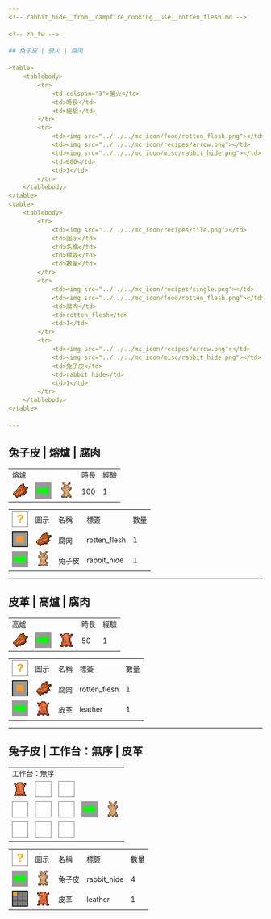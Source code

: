 ```yaml
---
<!-- rabbit_hide__from__campfire_cooking__use__rotten_flesh.md -->

<!-- zh_tw -->

## 兔子皮 | 營火 | 腐肉

<table>
	<tablebody>
		<tr>
			<td colspan="3">營火</td>
			<td>時長</td>
			<td>經驗</td>
		</tr>
		<tr>
			<td><img src="../../../mc_icon/food/rotten_flesh.png"></td>
			<td><img src="../../../mc_icon/recipes/arrow.png"></td>
			<td><img src="../../../mc_icon/misc/rabbit_hide.png"></td>
			<td>600</td>
			<td>1</td>
		</tr>
	</tablebody>
</table>
<table>
	<tablebody>
		<tr>
			<td><img src="../../../mc_icon/recipes/tile.png"></td>
			<td>圖示</td>
			<td>名稱</td>
			<td>標簽</td>
			<td>數量</td>
		</tr>
		<tr>
			<td><img src="../../../mc_icon/recipes/single.png"></td>
			<td><img src="../../../mc_icon/food/rotten_flesh.png"></td>
			<td>腐肉</td>
			<td>rotten_flesh</td>
			<td>1</td>
		</tr>
		<tr>
			<td><img src="../../../mc_icon/recipes/arrow.png"></td>
			<td><img src="../../../mc_icon/misc/rabbit_hide.png"></td>
			<td>兔子皮</td>
			<td>rabbit_hide</td>
			<td>1</td>
		</tr>
	</tablebody>
</table>

---
```

<!-- rabbit_hide__from__smelting__use__rotten_flesh.md -->

<!-- zh_tw -->

## 兔子皮 | 熔爐 | 腐肉

<table>
	<tablebody>
		<tr>
			<td colspan="3">熔爐</td>
			<td>時長</td>
			<td>經驗</td>
		</tr>
		<tr>
			<td><img src="../../../mc_icon/food/rotten_flesh.png"></td>
			<td><img src="../../../mc_icon/recipes/arrow.png"></td>
			<td><img src="../../../mc_icon/misc/rabbit_hide.png"></td>
			<td>100</td>
			<td>1</td>
		</tr>
	</tablebody>
</table>
<table>
	<tablebody>
		<tr>
			<td><img src="../../../mc_icon/recipes/tile.png"></td>
			<td>圖示</td>
			<td>名稱</td>
			<td>標簽</td>
			<td>數量</td>
		</tr>
		<tr>
			<td><img src="../../../mc_icon/recipes/single.png"></td>
			<td><img src="../../../mc_icon/food/rotten_flesh.png"></td>
			<td>腐肉</td>
			<td>rotten_flesh</td>
			<td>1</td>
		</tr>
		<tr>
			<td><img src="../../../mc_icon/recipes/arrow.png"></td>
			<td><img src="../../../mc_icon/misc/rabbit_hide.png"></td>
			<td>兔子皮</td>
			<td>rabbit_hide</td>
			<td>1</td>
		</tr>
	</tablebody>
</table>

---
<!-- leather__from__blasting__use__rotten_flesh.md -->

<!-- zh_tw -->

## 皮革 | 高爐 | 腐肉

<table>
	<tablebody>
		<tr>
			<td colspan="3">高爐</td>
			<td>時長</td>
			<td>經驗</td>
		</tr>
		<tr>
			<td><img src="../../../mc_icon/food/rotten_flesh.png"></td>
			<td><img src="../../../mc_icon/recipes/arrow.png"></td>
			<td><img src="../../../mc_icon/misc/leather.png"></td>
			<td>50</td>
			<td>1</td>
		</tr>
	</tablebody>
</table>
<table>
	<tablebody>
		<tr>
			<td><img src="../../../mc_icon/recipes/tile.png"></td>
			<td>圖示</td>
			<td>名稱</td>
			<td>標簽</td>
			<td>數量</td>
		</tr>
		<tr>
			<td><img src="../../../mc_icon/recipes/single.png"></td>
			<td><img src="../../../mc_icon/food/rotten_flesh.png"></td>
			<td>腐肉</td>
			<td>rotten_flesh</td>
			<td>1</td>
		</tr>
		<tr>
			<td><img src="../../../mc_icon/recipes/arrow.png"></td>
			<td><img src="../../../mc_icon/misc/leather.png"></td>
			<td>皮革</td>
			<td>leather</td>
			<td>1</td>
		</tr>
	</tablebody>
</table>

---
<!-- rabbit_hide__from__crafting_shapeless__use__leather.md -->

<!-- zh_tw -->

## 兔子皮 | 工作台：無序 | 皮革

<table>
	<tablebody>
		<tr>
			<td colspan="5">工作台：無序</td>
		</tr>
		<tr>
			<td><img src="../../../mc_icon/misc/leather.png"></td>
			<td><img src="../../../mc_icon/recipes/empty.png"></td>
			<td><img src="../../../mc_icon/recipes/empty.png"></td>
			<td colspan="2"></td>
		</tr>
		<tr>
			<td><img src="../../../mc_icon/recipes/empty.png"></td>
			<td><img src="../../../mc_icon/recipes/empty.png"></td>
			<td><img src="../../../mc_icon/recipes/empty.png"></td>
			<td><img src="../../../mc_icon/recipes/arrow.png"></td>
			<td><img src="../../../mc_icon/misc/rabbit_hide.png"></td>
		</tr>
		<tr>
			<td><img src="../../../mc_icon/recipes/empty.png"></td>
			<td><img src="../../../mc_icon/recipes/empty.png"></td>
			<td><img src="../../../mc_icon/recipes/empty.png"></td>
			<td colspan="2"></td>
		</tr>
	</tablebody>
</table>
<table>
	<tablebody>
		<tr>
			<td><img src="../../../mc_icon/recipes/tile.png"></td>
			<td>圖示</td>
			<td>名稱</td>
			<td>標簽</td>
			<td>數量</td>
		</tr>
		<tr>
			<td><img src="../../../mc_icon/recipes/arrow.png"></td>
			<td><img src="../../../mc_icon/misc/rabbit_hide.png"></td>
			<td>兔子皮</td>
			<td>rabbit_hide</td>
			<td>4</td>
		</tr>
		<tr>
			<td><img src="../../../mc_icon/recipes/01.png"></td>
			<td><img src="../../../mc_icon/misc/leather.png"></td>
			<td>皮革</td>
			<td>leather</td>
			<td>1</td>
		</tr>
	</tablebody>
</table>

